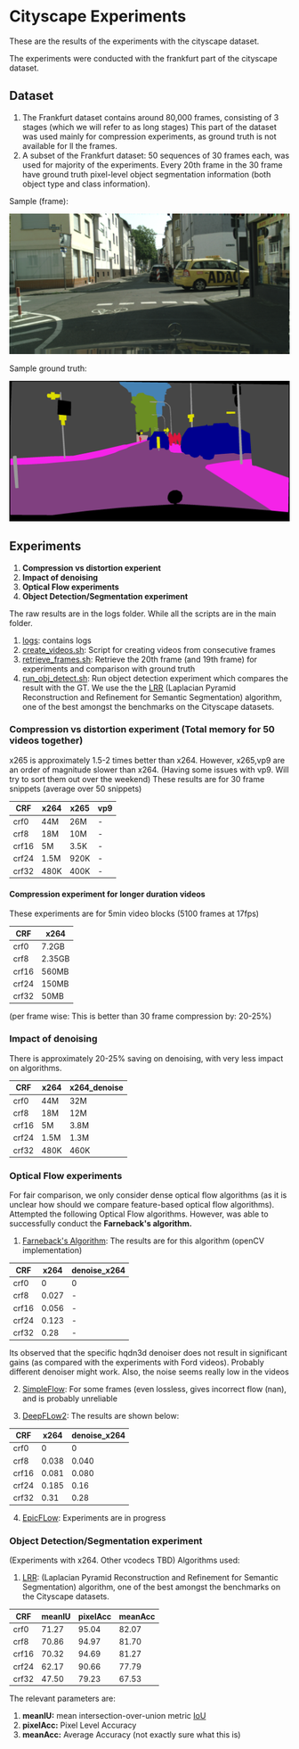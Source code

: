 # Cityscape Experiments
These are the results of the experiments with the cityscape dataset.

The experiments were conducted with the frankfurt part of the cityscape dataset.
## Dataset

1. The Frankfurt dataset contains around 80,000 frames, consisting of 3 stages (which we will refer to as long stages)
This part of the dataset was used mainly for compression experiments, as ground truth is not available for ll the frames.
2. A subset of the Frankfurt dataset: 50 sequences of 30 frames each, was used for majority of the experiments. 
Every 20th frame in the 30 frame have ground truth pixel-level object segmentation information 
(both object type and class information).

Sample (frame): 

![Sample Frame](sample_data/frankfurt_000000_000293_leftImg8bit.png)

Sample ground truth:

![Sample GT](sample_data/frankfurt_000000_000294_gtFine_color.png)

## Experiments
1. **Compression vs distortion experient**
2. **Impact of denoising**
3. **Optical Flow experiments**
4. **Object Detection/Segmentation experiment**

The raw results are in the logs folder. While all the scripts are in the main folder. 

1. [logs](logs): contains logs
2. [create_videos.sh](create_videos.sh): Script for creating videos from consecutive frames
3. [retrieve_frames.sh](retrieve_frames.sh): Retrieve the 20th frame (and 19th frame) for experiments and comparison with ground truth
4. [run_obj_detect.sh](run_obj_detect.sh): Run object detection experiment which compares the result with the GT. We use the the [LRR](https://github.com/golnazghiasi/LRR) (Laplacian Pyramid Reconstruction and Refinement for Semantic Segmentation) algorithm, one of the best amongst the benchmarks on the Cityscape datasets.

### Compression vs distortion experiment (Total memory for 50 videos together)
x265 is approximately 1.5-2 times better than x264. 
However, x265,vp9 are an order of magnitude slower than x264.
(Having some issues with vp9. Will try to sort them out over the weekend)
These results are for 30 frame snippets (average over 50 snippets)

CRF| x264 |x265 | vp9
--- | --- | --- | ---
crf0| 44M | 26M | -
crf8| 18M | 10M | -
crf16| 5M | 3.5K | -
crf24| 1.5M | 920K | -
crf32| 480K | 400K | -

#### Compression experiment for longer duration videos 
These experiments are for 5min video blocks (5100 frames at 17fps)

CRF| x264 
--- | ---  
crf0| 7.2GB 
crf8| 2.35GB 
crf16| 560MB
crf24| 150MB 
crf32| 50MB

(per frame wise: This is better than 30 frame compression by: 20-25%)
### Impact of denoising
There is approximately 20-25% saving on denoising, with very less impact on algorithms.

CRF| x264 |x264_denoise
--- | --- | --- 
crf0| 44M | 32M  
crf8| 18M | 12M
crf16| 5M | 3.8M
crf24| 1.5M | 1.3M
crf32| 480K |460K

### Optical Flow experiments
For fair comparison, we only consider dense optical flow algorithms (as it is unclear how should we compare feature-based optical flow algorithms). Attempted the following Optical Flow algorithms. However, was able to successfully conduct the **Farneback's algorithm.**

1. [Farneback's Algorithm](http://docs.opencv.org/2.4/modules/video/doc/motion_analysis_and_object_tracking.html): The results are for this algorithm (openCV implementation)

CRF| x264 |denoise_x264
--- | --- | ---
crf0| 0 | 0 
crf8| 0.027 | -
crf16| 0.056 | -
crf24| 0.123 | -
crf32| 0.28 | -

Its observed that the specific hqdn3d denoiser does not result in significant gains (as compared with the experiments with Ford videos). Probably different denoiser might work. Also, the noise seems really low in the videos

2. [SimpleFlow](http://graphics.berkeley.edu/papers/Tao-SAN-2012-05/): For some frames (even lossless, gives incorrect flow (nan), and is probably unreliable

3. [DeepFLow2](http://thoth.inrialpes.fr/src/deepflow/): The results are shown below:

CRF| x264 |denoise_x264
--- | --- | ---
crf0| 0 | 0 
crf8| 0.038 | 0.040
crf16| 0.081 | 0.080
crf24| 0.185 | 0.16
crf32| 0.31 | 0.28 

4. [EpicFLow](http://thoth.inrialpes.fr/src/epicflow/): Experiments are in progress


### Object Detection/Segmentation experiment

(Experiments with x264. Other vcodecs TBD)
Algorithms used:

1. [LRR](https://github.com/golnazghiasi/LRR): (Laplacian Pyramid Reconstruction and Refinement for Semantic Segmentation) algorithm, one of the best amongst the benchmarks on the Cityscape datasets.

CRF|meanIU |pixelAcc | meanAcc
--- | --- | --- | ---
crf0|71.27| 95.04 | 82.07 
crf8|70.86 | 94.97 | 81.70
crf16| 70.32 | 94.69 | 81.27
crf24| 62.17 | 90.66 | 77.79
crf32| 47.50 | 79.23 | 67.53

The relevant parameters are:

1. **meanIU:** mean intersection-over-union metric [IoU](https://www.cityscapes-dataset.com/benchmarks/) 
2. **pixelAcc:** Pixel Level Accuracy
3. **meanAcc:** Average Accuracy (not exactly sure what this is)

